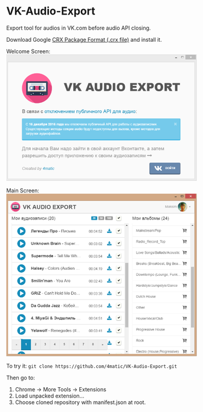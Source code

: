 # VK-Audio-Export
Export tool for audios in VK.com before audio API closing.

Download Google [CRX Package Format (.crx file)](https://github.com/4matic/VK-Audio-Export/blob/master/dist/VK-Audio-Export.crx?raw=true) and install it.

Welcome Screen:
![Welcome Screen](https://raw.githubusercontent.com/4matic/VK-Audio-Export/master/docs/img/welcome.PNG)

Main Screen:
![Main Screen](https://raw.githubusercontent.com/4matic/VK-Audio-Export/master/docs/img/responsive_main.PNG)


To try it:
`git clone https://github.com/4matic/VK-Audio-Export.git`

Then go to:

1. Chrome -> More Tools -> Extensions
2. Load unpacked extension...
3. Choose cloned repository with manifest.json at root.


